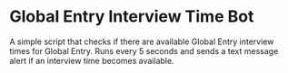 # Global Entry Interview Time Bot

A simple script that checks if there are available Global Entry interview times for Global Entry. Runs every 5 seconds and sends a text message alert if an interview time becomes available.

